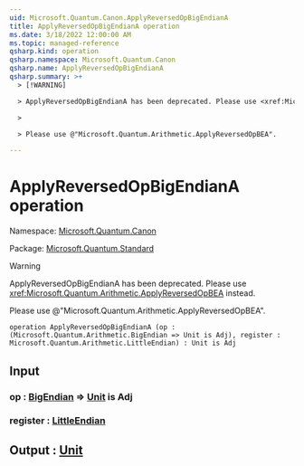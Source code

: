 ```yaml
---
uid: Microsoft.Quantum.Canon.ApplyReversedOpBigEndianA
title: ApplyReversedOpBigEndianA operation
ms.date: 3/18/2022 12:00:00 AM
ms.topic: managed-reference
qsharp.kind: operation
qsharp.namespace: Microsoft.Quantum.Canon
qsharp.name: ApplyReversedOpBigEndianA
qsharp.summary: >+
  > [!WARNING]

  > ApplyReversedOpBigEndianA has been deprecated. Please use <xref:Microsoft.Quantum.Arithmetic.ApplyReversedOpBEA> instead.

  >

  > Please use @"Microsoft.Quantum.Arithmetic.ApplyReversedOpBEA".

---
```


# ApplyReversedOpBigEndianA operation

Namespace: [Microsoft.Quantum.Canon](xref:Microsoft.Quantum.Canon)

Package: [Microsoft.Quantum.Standard](https://nuget.org/packages/Microsoft.Quantum.Standard)


> [!WARNING]
> ApplyReversedOpBigEndianA has been deprecated. Please use <xref:Microsoft.Quantum.Arithmetic.ApplyReversedOpBEA> instead.
>
> Please use @"Microsoft.Quantum.Arithmetic.ApplyReversedOpBEA".



```qsharp
operation ApplyReversedOpBigEndianA (op : (Microsoft.Quantum.Arithmetic.BigEndian => Unit is Adj), register : Microsoft.Quantum.Arithmetic.LittleEndian) : Unit is Adj
```


## Input

### op : [BigEndian](xref:Microsoft.Quantum.Arithmetic.BigEndian) => [Unit](xref:microsoft.quantum.qsharp.valueliterals#unit-literal)  is Adj




### register : [LittleEndian](xref:Microsoft.Quantum.Arithmetic.LittleEndian)





## Output : [Unit](xref:microsoft.quantum.qsharp.valueliterals#unit-literal)


